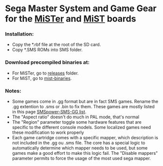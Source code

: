# Sega Master System and Game Gear for the [MiSTer](https://github.com/MiSTer-devel/Main_MiSTer/wiki) and [MiST](https://github.com/mist-devel/mist-board/wiki) boards

### Installation:
* Copy the *.rbf file at the root of the SD card.
* Copy *.SMS ROMs into SMS folder.

### Download precompiled binaries at:
* For MiSTer, go to [releases](https://github.com/MiSTer-devel/SMS_MISTer/tree/master/releases) folder.
* For MiST, go to [mist-binaries](https://github.com/mist-devel/mist-binaries/tree/master/cores/sms).

### Notes:
* Some games come in .gg format but are in fact SMS games. Rename the .gg extention to .sms or .bin to fix them.
  These games are mostly listed in this page [SMSpower-SMS-GG list](http://www.smspower.org/Tags/SMS-GG).
* The "Aspect ratio" doesn't do much in PAL mode, that's normal
* The "Region" parameter toggle some hardware features that are specific to the different console models.
  Some localized games need these modification to work properly
* Each game cartridge comes with a specific mapper, which description is not included in the .gg ou .sms file.
  The core has a special logic to automatically determine which mapper needs to be used, but some games make
  a good effort to make this logic fail. The "Disable mappers" parameter permits to force the usage 
  of the most used sega mapper. 
